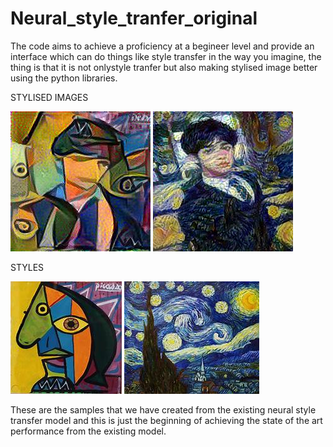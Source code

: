 # Neural_style_tranfer_original
The code aims to achieve a proficiency at a begineer level and provide an interface which can do things like style transfer in the way you imagine, the thing is that it is not onlystyle tranfer but also making stylised image better using the python libraries.

STYLISED IMAGES 

![Alt_text](images/stylized_image%20(5).jpg) ![Alt text](images/stylized_image%20(9).jpg)

STYLES 

![Alt_text](images/picasso.jpg) ![Alt_text](images/fam1.jpg)

These are the samples that we have created from the existing neural style transfer model and this is just the beginning of achieving the state of the art performance from the existing model.
